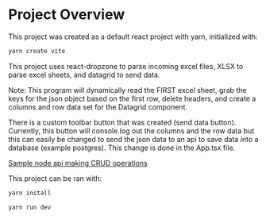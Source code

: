 # Project Overview

This project was created as a default react project with yarn, initialized with:

```bash
yarn create vite
```

This project uses react-dropzone to parse incoming excel files, XLSX to parse excel sheets, and datagrid to send data.

Note: This program will dynamically read the FIRST excel sheet, grab the keys for the json object based on the first row, delete headers, and create a columns and row data set for the Datagrid component.

There is a custom toolbar button that was created (send data button). Currently, this button will console.log out the columns and the row data but this can easily be changed to send the json data to an api to save data into a database (example postgres). This change is done in the App.tsx file.

[Sample node api making CRUD operations](https://www.youtube.com/watch?v=DihOP19LQdg)

This project can be ran with:

```bash
yarn install
```

```bash
yarn run dev
```
